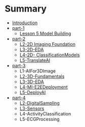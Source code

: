 # Summary

* [Introduction](README.md)
* [part-1](part-1.md)
  * [Lesson 5 Model Building](part-1/lesson-5-model-building.md)
* [part-2](part-2.md)
  * [L2-2D Imaging Foundation](part-2/lesson-2-2d-imaging-foundation.md)
  * [L3-2D-EDA](part-2/l3-2d-eda.md)
  * [L4-2D- ClassificationModels](part-2/l4-2d-classificationmodels.md)
  * [L5-TranslateAI](part-2/l5-translateai.md)
* [part-3](part-3.md)
  * L1-AIFor3DImage
  * [L2-3D-Fundamentals](part-3/l2-3d-fundamentals.md)
  * [L3-3D-EDA](part-3/l3-3d-eda.md)
  * [L4-MI-E2EDeployment](part-3/l4-mi-e2edeployment.md)
  * [L5-DeployAI](part-3/l5-deployai.md)
* [part-4](part-4.md)
  * [L2-DigitalSampling](part-4/l2-digitalsampling.md)
  * [L3-Sensors](part-4/l3-sensors.md)
  * L4-ActivityClassification
  * L5-ECGProcessing


